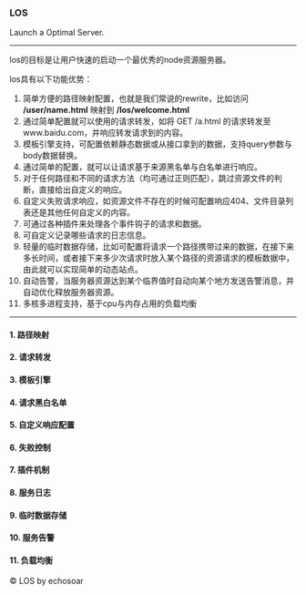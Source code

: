 ### LOS
Launch a Optimal Server.

------------

los的目标是让用户快速的启动一个最优秀的node资源服务器。

los具有以下功能优势：

1. 简单方便的路径映射配置，也就是我们常说的rewrite，比如访问 **/user/name.html** 映射到 **/los/welcome.html**
2. 通过简单配置就可以使用的请求转发，如将 GET /a.html 的请求转发至www.baidu.com，并响应转发请求到的内容。
3. 模板引擎支持，可配置依赖静态数据或从接口拿到的数据，支持query参数与body数据替换。
4. 通过简单的配置，就可以让请求基于来源黑名单与白名单进行响应。
5. 对于任何路径和不同的请求方法（均可通过正则匹配），跳过资源文件的判断，直接给出自定义的响应。
6. 自定义失败请求响应，如资源文件不存在的时候可配置响应404、文件目录列表还是其他任何自定义的内容。
7. 可通过各种插件来处理各个事件钩子的请求和数据。
8. 可自定义记录哪些请求的日志信息。
9. 轻量的临时数据存储，比如可配置将请求一个路径携带过来的数据，在接下来多长时间，或者接下来多少次请求时放入某个路径的资源请求的模板数据中，由此就可以实现简单的动态站点。
10. 自动告警，当服务器资源达到某个临界值时自动向某个地方发送告警消息，并自动优化释放服务器资源。
11. 多核多进程支持，基于cpu与内存占用的负载均衡

------------

#### 1. 路径映射
#### 2. 请求转发
#### 3. 模板引擎
#### 4. 请求黑白名单
#### 5. 自定义响应配置
#### 6. 失败控制
#### 7. 插件机制
#### 8. 服务日志
#### 9. 临时数据存储
#### 10. 服务告警
#### 11. 负载均衡

© LOS by echosoar
